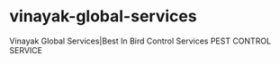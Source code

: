 # vinayak-global-services
Vinayak Global Services|Best In Bird Control Services PEST CONTROL SERVICE
